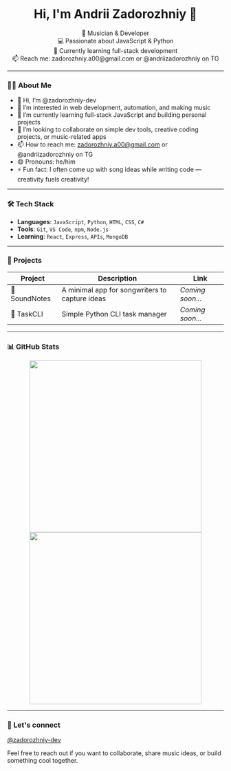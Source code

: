 <h1 align="center">Hi, I'm Andrii Zadorozhniy 👋</h1>

<p align="center">
  🎸 Musician & Developer<br>
  💻 Passionate about JavaScript & Python<br>
  🌱 Currently learning full-stack development<br>
  📫 Reach me: zadorozhniy.a00@gmail.com or @andriizadorozhniy on TG
</p>

---

### 🙋‍♂️ About Me

- 👋 Hi, I’m @zadorozhniy-dev  
- 👀 I’m interested in web development, automation, and making music  
- 🌱 I’m currently learning full-stack JavaScript and building personal projects  
- 💞️ I’m looking to collaborate on simple dev tools, creative coding projects, or music-related apps  
- 📫 How to reach me: zadorozhniy.a00@gmail.com or @andriizadorozhniy on TG 
- 😄 Pronouns: he/him  
- ⚡ Fun fact: I often come up with song ideas while writing code — creativity fuels creativity!

---

### 🛠 Tech Stack

- **Languages**: `JavaScript`, `Python`, `HTML`, `CSS`, `C#`
- **Tools**: `Git`, `VS Code`, `npm`, `Node.js`
- **Learning**: `React`, `Express`, `APIs`, `MongoDB`

---

### 🚀 Projects

| Project | Description | Link |
|--------|-------------|------|
| 🎵 SoundNotes | A minimal app for songwriters to capture ideas | *Coming soon...* |
| 🧮 TaskCLI | Simple Python CLI task manager | *Coming soon...* |

---

### 📊 GitHub Stats

<p align="center">
  <img src="https://github-readme-stats.vercel.app/api?username=zadorozhniy-dev&show_icons=true&theme=github_dark" width="400" />
  <img src="https://github-readme-streak-stats.herokuapp.com/?user=zadorozhniy-dev&theme=github-dark" width="400" />
</p>

---

### 🤝 Let's connect

[@zadorozhniy-dev](https://github.com/zadorozhniy-dev/)

Feel free to reach out if you want to collaborate, share music ideas, or build something cool together.
